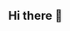 ## Hi there 👋

<!--
**MarLiz-SanCam/MarLiz-Sancam** is a ✨ _special_ ✨ repository because its `README.md` (this file) appears on your GitHub profile.

Here are some ideas to get you started:
![DALL·E 2022-12-10 17 49 11 - Gato blanco con el ojo izquierdo verde y el ojo derecho azul, con una sudadera de warframe puesta, sentado frente a su escritorio, con una taza de caf](https://github.com/user-attachments/assets/58b55c0e-566d-46c6-813b-0dae7f706748)

- 🔭 I’m currently working on ...
- 🌱 I’m currently learning python 
- 👯 I’m looking to collaborate on ...
- 🤔 I’m looking for help with ...
- 💬 Ask me about ...
- 📫 How to reach me: ...
- 😄 Pronouns: ...
- ⚡ Fun fact: ...
-->
